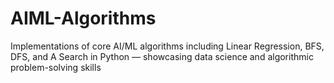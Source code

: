 # AIML-Algorithms
Implementations of core AI/ML algorithms including Linear Regression, BFS, DFS, and A Search in Python — showcasing data science and algorithmic problem-solving skills
